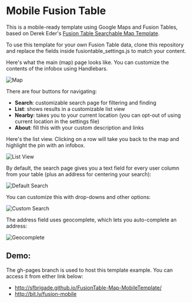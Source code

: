 Mobile Fusion Table
===================

This is a mobile-ready template using Google Maps and Fusion Tables, based on Derek Eder's [Fusion Table Searchable Map Template](https://github.com/derekeder/FusionTable-Map-Template).

To use this template for your own Fusion Table data, clone this repository and replace the fields inside fusiontable_settings.js to match your content.

Here's what the main (map) page looks like.  You can customize the contents of the infobox using Handlebars.

![Map](http://sfbrigade.github.io/FusionTable-Map-MobileTemplate/readme-images/map.png)

There are four buttons for navigating:
- **Search**: customizable search page for filtering and finding
- **List**: shows results in a customizable list view
- **Nearby**: takes you to your current location (you can opt-out of using current location in the settings file)
- **About**: fill this with your custom description and links

Here's the list view. Clicking on a row will take you back to the map and highlight the pin with an infobox.

![List View](http://sfbrigade.github.io/FusionTable-Map-MobileTemplate/readme-images/listview.png)

By default, the search page gives you a text field for every user column from your table (plus an address for centering your search):

![Default Search](http://sfbrigade.github.io/FusionTable-Map-MobileTemplate/readme-images/search-default.png)

You can customize this with drop-downs and other options:

![Custom Search](http://sfbrigade.github.io/FusionTable-Map-MobileTemplate/readme-images/search-custom.png)

The address field uses geocomplete, which lets you auto-complete an address:

![Geocomplete](http://sfbrigade.github.io/FusionTable-Map-MobileTemplate/readme-images/geocomplete.png)


Demo:
-----

The gh-pages branch is used to host this template example. You can access it from either link below:
- http://sfbrigade.github.io/FusionTable-Map-MobileTemplate/
- http://bit.ly/fusion-mobile
